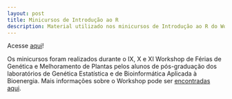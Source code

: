 ```yaml
---
layout: post
title: Minicursos de Introdução ao R 
description: Material utilizado nos minicursos de Introdução ao R do Workshop de Férias de Genética e Melhoramento de Plantas
---
```


Acesse [aqui](http://cristianetaniguti.github.io/Workshop_genetica_esalq/)!

Os minicursos foram realizados durante o IX, X e XI  Workshop de Férias de Genética e Melhoramento de Plantas pelos alunos de pós-graduação dos laboratórios de Genética Estatística e de Bioinformática Aplicada à Bioenergia. Mais informações sobre o Workshop pode ser [encontradas aqui](http://www.genetica.esalq.usp.br/cursogmp/).
